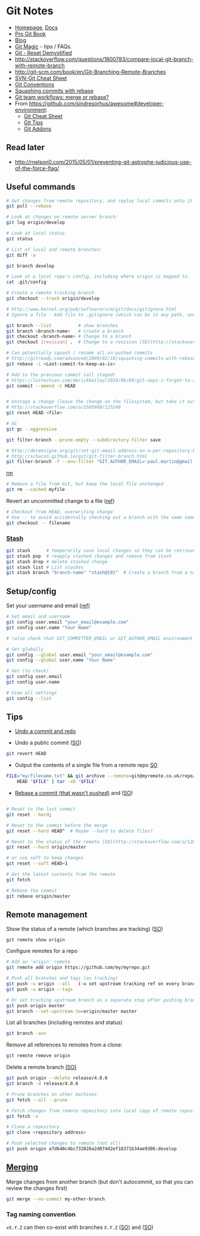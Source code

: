 # Git Notes

* [Homepage](https://git-scm.com/), [Docs](http://git-scm.com/docs)
* [Pro Git Book](https://git-scm.com/book/en/v2/)
* [Blog](https://git-scm.com/blog)
* [Git Magic](http://www-cs-students.stanford.edu/~blynn/gitmagic/) - tips / FAQs.
* [Git - Reset Demystified](https://git-scm.com/blog/2011/07/11/reset.html)
* <http://stackoverflow.com/questions/1800783/compare-local-git-branch-with-remote-branch>
* <http://git-scm.com/book/en/Git-Branching-Remote-Branches>
* [SVN-Git Cheat Sheet](https://www.cs.bath.ac.uk/~jjb/web/svn.html)
* [Git Conventions](https://medium.com/@tjholowaychuk/git-conventions-a940ee20862d)
* [Squashing commits with rebase](http://gitready.com/advanced/2009/02/10/squashing-commits-with-rebase.html)
* [Git team workflows: merge or rebase?](https://www.atlassian.com/git/articles/git-team-workflows-merge-or-rebase/)
* From <https://github.com/sindresorhus/awesome#developer-environment>:
  * [Git Cheat Sheet](https://github.com/arslanbilal/git-cheat-sheet)
  * [Git Tips](https://github.com/git-tips/tips)
  * [Git Addons](https://github.com/stevemao/awesome-git-addons)

## Read later

* <http://rnelson0.com/2015/05/01/preventing-git-astrophe-judicious-use-of-the-force-flag/>

## Useful commands
```bash
# Get changes from remote repository, and replay local commits onto it (at the end) - rebasing:
git pull --rebase

# Look at changes on remote server branch:
git log origin/develop

# Look at local status
git status

# List of local and remote branches:
git diff -a

git branch develop

# Look at a local repo's config, including where origin is mapped to.
cat .git/config

# Create a remote tracking branch
git checkout --track origin/develop

# http://www.kernel.org/pub/software/scm/git/docs/gitignore.html
# Ignore a file - Add file to .gitignore (which can be in any path, and then filenames are relative to that).

git branch --list          # show branches
git branch <branch-name>   # Create a branch
git checkout <branch-name> # Change to a branch
git checkout [revision] .  # Change to a revision [SO](http://stackoverflow.com/a/2007704/125246)

# Can potentially squash / rename all un-pushed commits
# http://gitready.com/advanced/2009/02/10/squashing-commits-with-rebase.html
git rebase -i <Last-commit-to-keep-as-is>

# Add to the previous commit (all staged)
# https://lostechies.com/derickbailey/2010/06/09/git-oops-i-forgot-to-add-those-new-files-before-committing/
git commit --amend -C HEAD


# Unstage a change (leave the change on the filesystem, but take it out of the staging area that will get committed with the next commit)
# http://stackoverflow.com/a/1505968/125246
git reset HEAD <file>

# GC
git gc --aggressive

git filter-branch --prune-empty --subdirectory-filter save 

# http://dereenigne.org/git/set-git-email-address-on-a-per-repository-basis
# http://schacon.github.io/git/git-filter-branch.html
git filter-branch -f --env-filter "GIT_AUTHOR_EMAIL='paul.martin@gmail.com'; GIT_COMMITTER_EMAIL='paul.martin@gmail.com';" -- --all
```

[rm](http://git-scm.com/docs/git-rm)
```sh
# Remove a file from Git, but keep the local file unchanged
git rm --cached myfile
```

Revert an uncommitted change to a file ([ref](http://www.norbauer.com/rails-consulting/notes/git-revert-reset-a-single-file.html))
```bash
# Checkout from HEAD, overwriting change
# Use -- to avoid accidentally checking out a branch with the same name
git checkout -- filename
```

### [Stash](http://git-scm.com/docs/git-stash)
```bash
git stash      # temporarily save local changes so they can be retrieved later
git stash pop  # reapply stashed changes and remove from stash
git stash drop # delete stashed change
git stash list # List stashes
git stash branch "branch-name" "stash@{0}"  # Create a branch from a named stash
```

## Setup/config

Set your username and email ([ref](https://help.github.com/articles/setting-your-email-in-git/))
```sh
# Set email and username
git config user.email "your_email@example.com"
git config user.name "Your Name"

# (also check that GIT_COMMITTER_EMAIL or GIT_AUTHOR_EMAIL environment variables are not set)

# Set globally
git config --global user.email "your_email@example.com"
git config --global user.name "Your Name"

# Get (to check)
git config user.email
git config user.name

# View all settings
git config --list
```

## Tips

* [Undo a commit and redo](http://stackoverflow.com/a/927386/125246)

* Undo a public commit ([SO](http://stackoverflow.com/a/6376039/125246))
```bash
git revert HEAD
```

* Output the contents of a single file from a remote repo [SO](http://stackoverflow.com/a/18331440/125246)
```bash
FILE="my/filename.txt" && git archive --remote=git@myremote.co.uk/repo/name.git \
    HEAD "$FILE" | tar -xO "$FILE"
```

* [Rebase a commit (that wasn't pushed)](http://stackoverflow.com/a/846091/125246) and ([SO](http://stackoverflow.com/a/927386/125246))
```bash

# Reset to the last commit
git reset --hard; 

# Reset to the commit before the merge
git reset --hard HEAD^  # Maybe --hard to delete files?

# Reset to the status of the remote [SO](http://stackoverflow.com/a/12845541/125246)
git reset --hard origin/master

# or use soft to keep changes
git reset --soft HEAD~1

# Get the latest contents from the remote
git fetch

# Rebase the commit
git rebase origin/master
```

## Remote management

Show the status of a remote (which branches are tracking) ([SO](http://serverfault.com/a/175077/126442))
```
git remote show origin
```

Configure remotes for a repo
```bash
# Add an 'origin' remote
git remote add origin https://github.com/my/myrepo.git

# Push all branches and tags (as tracking)
git push -u origin --all   (-u set upstream tracking ref on every branch pushed)
git push -u origin --tags

# Or set tracking upstream branch as a separate step after pushing branch
git push origin master
git branch --set-upstream-to=origin/master master
```

List all branches (including remotes and status)
```bash
git branch -avv
```

Remove all references to remotes from a clone:
```bash
git remote remove origin
```

Delete a remote branch [(SO)](http://stackoverflow.com/a/2003515/125246)
```bash
git push origin --delete release/4.0.6
git branch -d release/4.0.6

# Prune branches on other machines
git fetch --all --prune
```

```bash
# Fetch changes from remote repository into local copy of remote repository
git fetch -v

# Clone a repository
git clone <repository address>

# Push selected changes to remote (not all)
git push origin a7d640c4bc732826a2d074d2ef18371b34ae9306:develop
```

## [Merging](https://git-scm.com/docs/git-merge)

Merge changes from another branch (but don't autocommit, so that you can review the changes first)
```bash
git merge --no-commit my-other-branch
```

### Tag naming convention
`vX.Y.Z` can then co-exist with branches `X.Y.Z` ([SO](http://stackoverflow.com/a/21640164/125246)) and ([SO](http://stackoverflow.com/a/21639868/125246)) 
